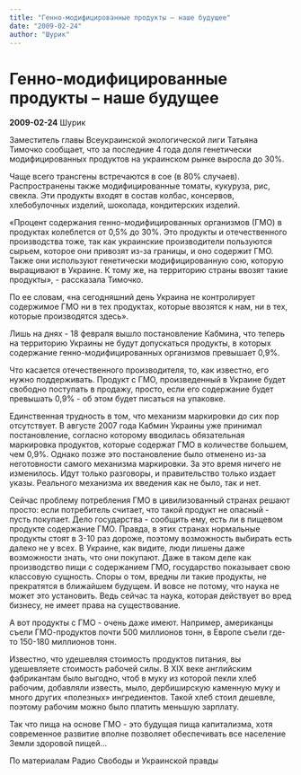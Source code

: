 ```yaml
---
title: "Генно-модифицированные продукты – наше будущее"
date: "2009-02-24"
author: "Шурик"
---
```


# Генно-модифицированные продукты – наше будущее

**2009-02-24** Шурик

Заместитель главы Всеукраинской экологической лиги Татьяна Тимочко сообщает, что за последние 4 года доля генетически модифицированных продуктов на украинском рынке выросла до 30%.

Чаще всего трансгены встречаются в сое (в 80% случаев). Распространены также модифицированные томаты, кукуруза, рис, свекла. Эти продукты входят в состав колбас, консервов, хлебобулочных изделий, шоколада, кондитерских изделий.

«Процент содержания генно-модифицированных организмов (ГМО) в продуктах колеблется от 0,5% до 30%. Это продукты и отечественного производства тоже, так как украинские производители пользуются сырьем, которое они привозят из-за границы, и оно содержит ГМО. Также они используют генетически модифицированную сою, которую выращивают в Украине. К тому же, на территорию страны ввозят такие продукты», - рассказала Тимочко.

По ее словам, «на сегодняшний день Украина не контролирует содержимое ГМО ни в тех продуктах, которые ввозятся к нам, ни в тех, которые производятся здесь».

Лишь на днях - 18 февраля вышло постановление Кабмина, что теперь на территорию Украины не будут допускаться продукты, в которых содержание генно-модифицированных организмов превышает 0,9%.

Что касается отечественного производителя, то, как известно, его нужно поддерживать. Продукт с ГМО, произведенный в Украине будет свободно поступать в продажу, просто, если его содержание будет превышать 0,9% - об этом будет писаться на упаковке.

Единственная трудность в том, что механизм маркировки до сих пор отсутствует. В августе 2007 года Кабмин Украины уже принимал постановление, согласно которому вводилась обязательная маркировка продуктов, которые содержат ГМО в количестве большем, чем 0,9%. Однако позже это постановление было отменено из-за неготовности самого механизма маркировки. За это время ничего не изменилось. Идут только разговоры, и правительство только издает указы. Реального механизма их введения как не было, так и нет.

Сейчас проблему потребления ГМО в цивилизованный странах решают просто: если потребитель считает, что такой продукт не опасный - пусть покупает. Дело государства - сообщить ему, есть ли в пищевом продукте содержание ГМО. Правда, в этих странах нормальные продукты стоят в 3-10 раз дороже, поэтому возможность выбирать есть далеко не у всех. В Украине, как видите, люди лишены даже возможности знать, что они покупают. Даже в таком деле как производство пищи с содержанием ГМО, государство показывает свою классовую сущность. Споры о том, вредны ли такие продукты, не прекратятся в ближайшем будущем. И вовсе не потому, что наука не может это установить. Ведь сейчас та наука, которая действует во вред бизнесу, не имеет права на существование.

А вот продукты с ГМО - очень даже имеют. Например, американцы съели ГМО-продуктов почти 500 миллионов тонн, в Европе съели где-то 150-180 миллионов тонн.

Известно, что удешевляя стоимость продуктов питания, вы удешевляете стоимость рабочей силы. В ХІХ веке английским фабрикантам было выгодно, чтоб в муку из которой пекли хлеб рабочим, добавляли известь, мыло, дербиширскую каменную муку и много других «полезных» ингредиентов. Такой хлеб стоил дешевле, поэтому рабочим можно было платить меньшую зарплату.

Так что пища на основе ГМО - это будущая пища капитализма, хотя современное развитие вполне позволяет обеспечивать все население Земли здоровой пищей...

По материалам Радио Свободы и Украинской правды